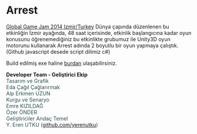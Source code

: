 Arrest
======

<a href="http://globalgamejam.org/2014/jam-sites/ggj-ege">Global Game Jam 2014 Izmir/Turkey</a> 
Dünya çapında düzenlenen bu etkinliğin İzmir ayağında, 48 saat içerisinde, etkinlik başlangıcına kadar oyun konusunu öğrenemediğiniz bu etkinlikte grubumuz ile Unity3D oyun motorunu kullanarak Arrest adında 2 boyutlu bir oyun yapmaya çalıştık.
(Github javascript desede script dilimiz c#)

Build edilmiş exe haline <a href="https://www.dropbox.com/home/Global%20Game%20Jam%20Ege">burdan</a> ulaşabilirsiniz.


**Developer Team - Geliştirici Ekip** <br>
<font color="#2F4F4F">
Tasarım ve Grafik<br>
Eda Çağıl Çağlarırmak <br>
Alp Erkmen UZUN<br>
Kurgu ve Senaryo<br>
Emre KIZILDAĞ<br>
Özer ÖNDER<br>
Geliştiriciler
Andaç Temel<br> 
Y. Eren UTKU (<a href="www.github.com/yerenutku">github.com/yerenutku</a>)<br>
</font>


